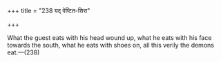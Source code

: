 +++
title = "238 यद् वेष्टित-शिरा"

+++

What the guest eats with his head wound up, what he eats with his face towards the south, what he eats with shoes on, all this verily the demons eat.—(238)